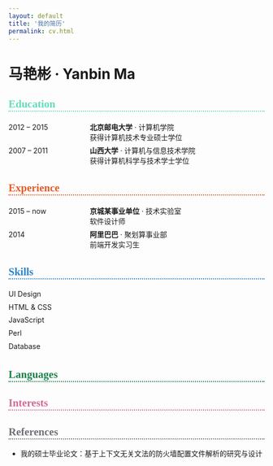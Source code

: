 ```yaml
---
layout: default
title: '我的简历'
permalink: cv.html
---
```


<style>
  /* Style of section table */
  .section-table {
    display: table;
    width: 100%;
  }
  .section-row {
    display: table-row;
  }
  .col-left, .col-right {
    display: table-cell;
    padding: .2em 0;
  }
  .col-left {
    width: 10rem;
  }
  .section-heading {
    font-family: 'icomoon' !important;
    border-bottom: 2px dotted;
  }
  .section-skills .col-right {
    height: 1.8em;
    vertical-align: bottom;
  }
  .section-skills .skill-icon {
    font-size: 1.2em;
    font-family: 'icomoon' !important;
    color: #2C82C9;
  }
  .section-skills .skill-icon.skill-on:before {
    content: "\e9d9";
  }
  .section-skills .skill-icon.skill-off:before {
    content: "\e9d7";
  }
</style>


<div class="page">
  <h1 class="page-title">马艳彬 &middot; Yanbin Ma</h1>
  <!-- <p class="lead"></p> -->

  <h2 id="section-1" class="section-heading" style="color: #64DDBB">Education</h2>
  <div class="section-table">
    <div class="section-row">
      <div class="col-left">2012 &ndash; 2015</div>
      <div class="col-right"><strong>北京邮电大学</strong> &middot; 计算机学院<br>获得计算机技术专业硕士学位</div>
    </div>
    <div class="section-row">
      <div class="col-left">2007 &ndash; 2011</div>
      <div class="col-right"><strong>山西大学</strong> &middot; 计算机与信息技术学院<br>获得计算机科学与技术学士学位</div>
    </div>
  </div>
  <h2 id="section-2" class="section-heading" style="color: #E75926">Experience</h2>
  <div class="section-table">
    <div class="section-row">
      <div class="col-left">2015 &ndash; now</div>
      <div class="col-right"><strong>京城某事业单位</strong> &middot; 技术实验室<br>软件设计师</div>
    </div>
    <div class="section-row">
      <div class="col-left">2014</div>
      <div class="col-right"><strong>阿里巴巴</strong> &middot; 聚划算事业部<br>前端开发实习生</div>
    </div>
  </div>
  <h2 id="section-3" class="section-heading" style="color: #2C82C9">Skills</h2>
  <div class="section-table section-skills">
    <div class="section-row">
      <div class="col-left">UI Design</div>
      <div class="col-right"><span class="skill-icon skill-on"></span><span class="skill-icon skill-on"></span><span class="skill-icon skill-on"></span><span class="skill-icon skill-on"></span><span class="skill-icon skill-on"></span><span class="skill-icon skill-off"></span><span class="skill-icon skill-off"></span><span class="skill-icon skill-off"></span><span class="skill-icon skill-off"></span><span class="skill-icon skill-off"></span></div>
    </div>
    <div class="section-row">
      <div class="col-left">HTML &amp; CSS</div>
      <div class="col-right"><span class="skill-icon skill-on"></span><span class="skill-icon skill-on"></span><span class="skill-icon skill-on"></span><span class="skill-icon skill-on"></span><span class="skill-icon skill-on"></span><span class="skill-icon skill-on"></span><span class="skill-icon skill-on"></span><span class="skill-icon skill-on"></span><span class="skill-icon skill-off"></span><span class="skill-icon skill-off"></span></div>
    </div>
    <div class="section-row">
      <div class="col-left">JavaScript</div>
      <div class="col-right"><span class="skill-icon skill-on"></span><span class="skill-icon skill-on"></span><span class="skill-icon skill-on"></span><span class="skill-icon skill-on"></span><span class="skill-icon skill-on"></span><span class="skill-icon skill-on"></span><span class="skill-icon skill-on"></span><span class="skill-icon skill-off"></span><span class="skill-icon skill-off"></span><span class="skill-icon skill-off"></span></div>
    </div>
    <div class="section-row">
      <div class="col-left">Perl</div>
      <div class="col-right"><span class="skill-icon skill-on"></span><span class="skill-icon skill-on"></span><span class="skill-icon skill-on"></span><span class="skill-icon skill-on"></span><span class="skill-icon skill-on"></span><span class="skill-icon skill-on"></span><span class="skill-icon skill-off"></span><span class="skill-icon skill-off"></span><span class="skill-icon skill-off"></span><span class="skill-icon skill-off"></span></div>
    </div>
    <div class="section-row">
      <div class="col-left">Database</div>
      <div class="col-right"><span class="skill-icon skill-on"></span><span class="skill-icon skill-on"></span><span class="skill-icon skill-on"></span><span class="skill-icon skill-on"></span><span class="skill-icon skill-off"></span><span class="skill-icon skill-off"></span><span class="skill-icon skill-off"></span><span class="skill-icon skill-off"></span><span class="skill-icon skill-off"></span><span class="skill-icon skill-off"></span></div>
    </div>
  </div>
  <h2 id="section-4" class="section-heading" style="color: #1E824C">Languages</h2>
  <h2 id="section-5" class="section-heading" style="color: #CD6B97">Interests</h2>
  <h2 id="section-6" class="section-heading" style="color: #706F77">References</h2>
  <ul>
    <li>我的硕士毕业论文：基于上下文无关文法的防火墙配置文件解析的研究与设计</li>
  </ul>
</div>
